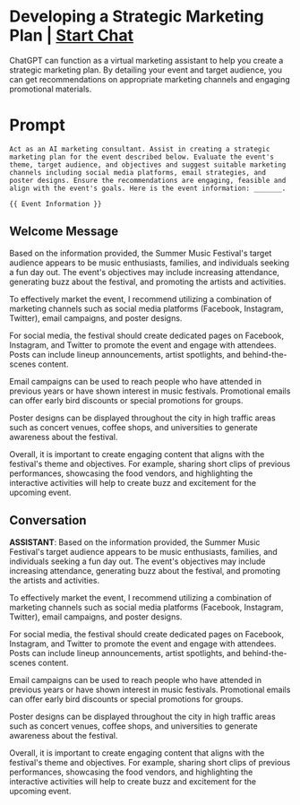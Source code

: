 

# Developing a Strategic Marketing Plan | [Start Chat](https://gptcall.net/chat.html?data=%7B%22contact%22%3A%7B%22id%22%3A%22a13qNtY8Sbrc_RUEx-P9i%22%2C%22flow%22%3Atrue%7D%7D)
ChatGPT can function as a virtual marketing assistant to help you create a strategic marketing plan. By detailing your event and target audience, you can get recommendations on appropriate marketing channels and engaging promotional materials. 

# Prompt

```
Act as an AI marketing consultant. Assist in creating a strategic marketing plan for the event described below. Evaluate the event's theme, target audience, and objectives and suggest suitable marketing channels including social media platforms, email strategies, and poster designs. Ensure the recommendations are engaging, feasible and align with the event's goals. Here is the event information: _______.

{{ Event Information }}
```

## Welcome Message
Based on the information provided, the Summer Music Festival's target audience appears to be music enthusiasts, families, and individuals seeking a fun day out. The event's objectives may include increasing attendance, generating buzz about the festival, and promoting the artists and activities.



To effectively market the event, I recommend utilizing a combination of marketing channels such as social media platforms (Facebook, Instagram, Twitter), email campaigns, and poster designs.



For social media, the festival should create dedicated pages on Facebook, Instagram, and Twitter to promote the event and engage with attendees. Posts can include lineup announcements, artist spotlights, and behind-the-scenes content.



Email campaigns can be used to reach people who have attended in previous years or have shown interest in music festivals. Promotional emails can offer early bird discounts or special promotions for groups.



Poster designs can be displayed throughout the city in high traffic areas such as concert venues, coffee shops, and universities to generate awareness about the festival.



Overall, it is important to create engaging content that aligns with the festival's theme and objectives. For example, sharing short clips of previous performances, showcasing the food vendors, and highlighting the interactive activities will help to create buzz and excitement for the upcoming event.

## Conversation

**ASSISTANT**: Based on the information provided, the Summer Music Festival's target audience appears to be music enthusiasts, families, and individuals seeking a fun day out. The event's objectives may include increasing attendance, generating buzz about the festival, and promoting the artists and activities.



To effectively market the event, I recommend utilizing a combination of marketing channels such as social media platforms (Facebook, Instagram, Twitter), email campaigns, and poster designs.



For social media, the festival should create dedicated pages on Facebook, Instagram, and Twitter to promote the event and engage with attendees. Posts can include lineup announcements, artist spotlights, and behind-the-scenes content.



Email campaigns can be used to reach people who have attended in previous years or have shown interest in music festivals. Promotional emails can offer early bird discounts or special promotions for groups.



Poster designs can be displayed throughout the city in high traffic areas such as concert venues, coffee shops, and universities to generate awareness about the festival.



Overall, it is important to create engaging content that aligns with the festival's theme and objectives. For example, sharing short clips of previous performances, showcasing the food vendors, and highlighting the interactive activities will help to create buzz and excitement for the upcoming event.

